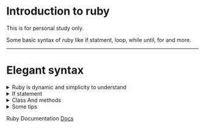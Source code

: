 # Introduction to ruby 

This is for personal study only.  

Some basic syntax of ruby like if statment, loop, while until, for and more.  

---  
# Elegant syntax 

<details>

<summary>Ruby is dynamic and simplicity to understand</summary>

Things like simple queue range built-in function 


`for n in 1..10 do; puts n; end `


Or in a variable.  

`x = 1..10`   


</details>

<details>
<summary>If statement</summary>

If in ruby is more simple that its looks like  

<br>

<code>if (condition)
   \# do something
   puts "True"
elsif (condition)
   \# do another thing
   puts "elsif triggered"
else
   puts "False"
end</code>

<br>

Ternary statement.  

<br>

`(teste-expression) ? if-true-expression : if-false-expression`

<br>

`x = (a > 2) ? true : false;`

<br><br>

Statements operators.  


<br>

`&& -> and operator`

<br>

`|| -> or operator`

<br>

`^  -> XOR operator`

<br>


</details>


<details>

<summary>Class And methods</summary>

Class with ruby may seem a little difficult but to understood better just compare to java with public and private methods that do different depends of variables and your methods.  
<br>

`@ -> is to private methods and variables`

<br> 

`@@ -> is to public methods and variables`


<br>

---

the init/main method is initialize(something=0) or initialize something=0; end.  
<br><br>

the super built-in function aways will get the method origin and merge with the actual method indepedent of classes.  


</details>




<details>

<summary>Some tips</summary>

ruby has a lot of built-in methods like to\_i.  
`input = gets; puts input.chomp.to_i + " is now a number int";`  
  
chomp is to remove '\n' in the input.  
  
to\_i is to transform in integer.  

</details>


Ruby Documentation [Docs](https://www.ruby-lang.org/pt/documentation/)
